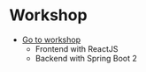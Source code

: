# Workshop
* [Go to workshop](https://github.com/up1/demo-devops-202303/wiki)
  * Frontend with ReactJS
  * Backend with Spring Boot 2 
